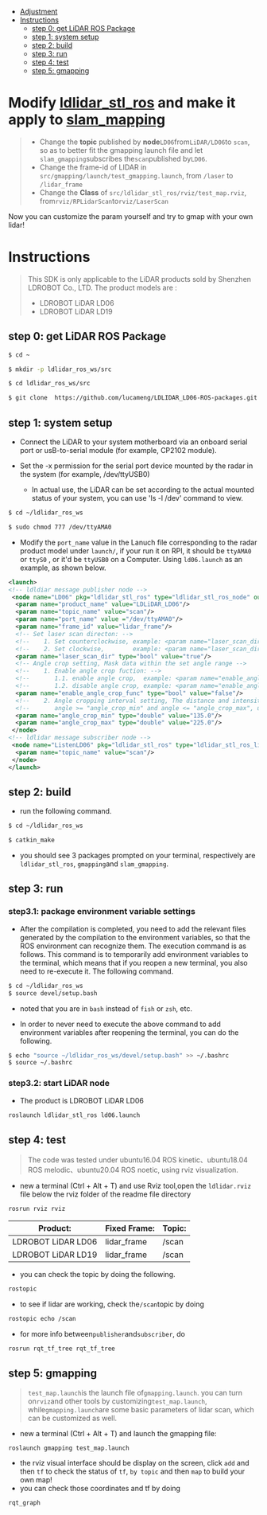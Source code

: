 [LDROBOT]:https://github.com/ldrobotSensorTeam/ldlidar_stl_ros
[SLAM]:https://github.com/ros-perception/slam_gmapping
- [Adjustment](#fix-some-problems-of-ldlidarstlrosldrobot-and-make-it-adapted-to-slammappingslam)
- [Instructions](#instructions-for-ldlidarstlrosldrobot-and-slammappingslam)
  - [step 0: get LiDAR ROS Package](#step-0-get-lidar-ros-package)
  - [step 1: system setup](#step-0-get-lidar-ros-package)
  - [step 2: build](#step-2-build)
  - [step 3: run](#step-3-run)
  - [step 4: test](#step-4-test)
  - [step 5: gmapping](#step-5-gmapping)



# Modify [ldlidar_stl_ros][LDROBOT] and make it apply to [slam_mapping][SLAM]
>- Change the **topic** published by **node**`LD06`from`LiDAR/LD06`to `scan`, so as to better fit the gmapping launch file and let `slam_gmapping`subscribes the`scan`published by`LD06`.
>- Change the frame-id of LIDAR in `src/gmapping/launch/test_gmapping.launch`, from `/laser` to `/lidar_frame`
>- Change the **Class** of `src/ldlidar_stl_ros/rviz/test_map.rviz`, from`rviz/RPLidarScan`to`rviz/LaserScan`
  
Now you can customize the param yourself and try to gmap with your own lidar!



# Instructions

> This SDK is only applicable to the LiDAR products sold by Shenzhen LDROBOT Co., LTD. The product models are :
> - LDROBOT LiDAR LD06
> - LDROBOT LiDAR LD19
## step 0: get LiDAR ROS Package
```bash
$ cd ~

$ mkdir -p ldlidar_ros_ws/src

$ cd ldlidar_ros_ws/src

$ git clone  https://github.com/lucameng/LDLIDAR_LD06-ROS-packages.git

```
## step 1: system setup
- Connect the LiDAR to your system motherboard via an onboard serial port or usB-to-serial module (for example, CP2102 module).

- Set the -x permission for the serial port device mounted by the radar in the system (for example, /dev/ttyUSB0)

  - In actual use, the LiDAR can be set according to the actual mounted status of your system, you can use 'ls -l /dev' command to view.

``` bash
$ cd ~/ldlidar_ros_ws

$ sudo chmod 777 /dev/ttyAMA0 
```
- Modify the `port_name` value in the Lanuch file corresponding to the radar product model under `launch/`, if your run it on RPI, it should be `ttyAMA0` or `ttyS0` , or it'd be `ttyUSB0` on a Computer. Using `ld06.launch` as an example, as shown below.

``` xml
<launch>
<!-- ldldiar message publisher node -->
 <node name="LD06" pkg="ldlidar_stl_ros" type="ldlidar_stl_ros_node" output="screen" >
  <param name="product_name" value="LDLiDAR_LD06"/>
  <param name="topic_name" value="scan"/>
  <param name="port_name" value ="/dev/ttyAMA0"/>
  <param name="frame_id" value="lidar_frame"/>
  <!-- Set laser scan directon: -->
  <!--    1. Set counterclockwise, example: <param name="laser_scan_dir" type="bool" value="true"/> -->
  <!--    2. Set clockwise,        example: <param name="laser_scan_dir" type="bool" value="false"/> -->
  <param name="laser_scan_dir" type="bool" value="true"/>
  <!-- Angle crop setting, Mask data within the set angle range -->
  <!--    1. Enable angle crop fuction: -->
  <!--       1.1. enable angle crop,  example: <param name="enable_angle_crop_func" type="bool" value="true"/> -->
  <!--       1.2. disable angle crop, example: <param name="enable_angle_crop_func" type="bool" value="false"/> -->
  <param name="enable_angle_crop_func" type="bool" value="false"/>
  <!--    2. Angle cropping interval setting, The distance and intensity data within the set angle range will be set to 0 --> 
  <!--       angle >= "angle_crop_min" and angle <= "angle_crop_max", unit is degress -->
  <param name="angle_crop_min" type="double" value="135.0"/>
  <param name="angle_crop_max" type="double" value="225.0"/>
 </node>
<!-- ldlidar message subscriber node -->
 <node name="ListenLD06" pkg="ldlidar_stl_ros" type="ldlidar_stl_ros_listen_node" output="screen">
  <param name="topic_name" value="scan"/>
 </node>
</launch>
```
## step 2: build

- run the following command.

```bash
$ cd ~/ldlidar_ros_ws

$ catkin_make
```
- you should see 3 packages prompted on your terminal, respectively are `ldlidar_stl_ros`, `gmapping`and `slam_gmapping`.
## step 3: run

### step3.1: package environment variable settings

- After the compilation is completed, you need to add the relevant files generated by the compilation to the environment variables, so that the ROS environment can recognize them. The execution command is as follows. This command is to temporarily add environment variables to the terminal, which means that if you reopen a new terminal, you also need to re-execute it. The following command.
  
```bash
$ cd ~/ldlidar_ros_ws
$ source devel/setup.bash
```
- noted that you are in `bash` instead of `fish` or `zsh`, etc.

- In order to never need to execute the above command to add environment variables after reopening the terminal, you can do the following.

```bash
$ echo "source ~/ldlidar_ros_ws/devel/setup.bash" >> ~/.bashrc
$ source ~/.bashrc
```
### step3.2: start LiDAR node

- The product is LDROBOT LiDAR LD06
``` bash
roslaunch ldlidar_stl_ros ld06.launch
```
## step 4: test

> The code was tested under ubuntu16.04 ROS kinetic、ubuntu18.04 ROS melodic、ubuntu20.04 ROS noetic, using rviz visualization.

- new a terminal (Ctrl + Alt + T) and use Rviz tool,open the `ldlidar.rviz` file below the rviz folder of the readme file directory
```bash
rosrun rviz rviz
```

| Product:          | Fixed Frame: | Topic:        |
| ------------------ | ------------ | ------------- |
| LDROBOT LiDAR LD06 | lidar_frame  | /scan   |
| LDROBOT LiDAR LD19 | lidar_frame  | /scan   |

- you can check the topic by doing the following.
```bash
rostopic
```
- to see if lidar are working, check the`/scan`topic by doing
```bash
rostopic echo /scan
```
- for more info between`publisher`and`subscriber`, do
```bash
rosrun rqt_tf_tree rqt_tf_tree
```

## step 5: gmapping

>`test_map.launch`is the launch file of`gmapping.launch`. you can turn on`rviz`and other tools by customizing`test_map.launch`, while`gmapping.launch`are some basic parameters of lidar scan, which can be customized as well.

- new a terminal (Ctrl + Alt + T) and launch the gmapping file:
```bash
roslaunch gmapping test_map.launch
```
- the rviz visual interface should be display on the screen, click `add` and then `tf` to check the status of  `tf`, `by topic` and then `map` to build your own map!
- you can check those coordinates and tf by doing
```bash
rqt_graph
```

